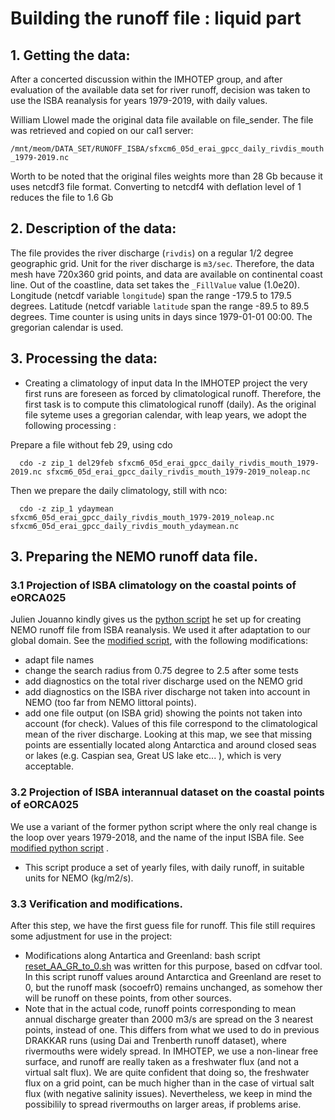 # Building the runoff file : liquid part

## 1. Getting the data:
After a concerted discussion within the IMHOTEP group, and after evaluation of the available data set for river runoff, 
decision was taken to use the ISBA reanalysis for years 1979-2019,  with daily values.

William Llowel made the original data file available on file_sender. The file was retrieved and copied on our cal1 server:

   `/mnt/meom/DATA_SET/RUNOFF_ISBA/sfxcm6_05d_erai_gpcc_daily_rivdis_mouth_1979-2019.nc `

Worth to be noted that the original files weights more than 28 Gb because it uses netcdf3 file format.  Converting to netcdf4 with deflation level of 1 reduces
the file to 1.6 Gb 

## 2. Description of the data:
The file provides the river discharge (`rivdis`) on a regular 1/2 degree geographic grid.  Unit for the river discharge is `m3/sec`. Therefore,
the data mesh have  720x360 grid points, and data are available on continental coast line. Out of the coastline, data set takes the `_FillValue`
 value (1.0e20).  Longitude (netcdf variable `longitude`) span the range -179.5 to 179.5 degrees. Latitude (netcdf variable `latitude` span the
range -89.5 to 89.5 degrees. Time counter is using units in days since 1979-01-01 00:00. The gregorian calendar is used.

## 3. Processing the data:
  * Creating a climatology of input data
In the IMHOTEP project the very first runs are foreseen as forced by climatological runoff. Therefore, the first task is to compute this
climatological runoff (daily).  As the original file syteme uses a gregorian calendar, with leap years, we adopt the following processing :

Prepare a file without feb 29, using cdo

  ``` 
    cdo -z zip_1 del29feb sfxcm6_05d_erai_gpcc_daily_rivdis_mouth_1979-2019.nc sfxcm6_05d_erai_gpcc_daily_rivdis_mouth_1979-2019_noleap.nc
  ```

Then we prepare the daily climatology, still with nco:

  ``` 
    cdo -z zip_1 ydaymean    sfxcm6_05d_erai_gpcc_daily_rivdis_mouth_1979-2019_noleap.nc sfxcm6_05d_erai_gpcc_daily_rivdis_mouth_ydaymean.nc
  ``` 

## 3. Preparing the NEMO runoff data file.
### 3.1 Projection of ISBA climatology on the coastal points of eORCA025
Julien Jouanno kindly gives us the [python script](./build_runoff_fromISBA.py) he set up for creating NEMO runoff file from ISBA reanalysis. We
used it after adaptation to our global domain. See the [modified script](./build_ORCA025_runoff_fromISBA.py),  with the following modifications: 
  * adapt file names
  * change the search radius  from 0.75 degree to 2.5 after some tests
  * add diagnostics on the total river discharge used on the NEMO grid
  * add diagnostics on the ISBA river discharge not taken into account in NEMO (too far from NEMO littoral points).
  * add one file output (on ISBA grid) showing the points not taken into account (for check). Values of this file correspond to the climatological mean of the river discharge. Looking at this map, we see that missing points are essentially located along Antarctica and around closed seas or lakes (e.g. Caspian sea, Great US lake etc... ), which is very acceptable.

### 3.2 Projection of ISBA interannual dataset  on the coastal points of eORCA025
We use a variant of the former python script where the only real change is the loop over years 1979-2018, and the name of the input ISBA file. See 
[modified python script](./build_ORCA025_runoff_inerannual_fromISBA.py) .
  * This script produce a set of yearly files, with daily runoff, in suitable units for NEMO (kg/m2/s).

### 3.3 Verification and modifications.
After this step, we have the first guess file for runoff. This file still requires some adjustment for use in the project:
  * Modifications along Antartica and Greenland: bash script [reset_AA_GR_to_0.sh](./reset_AA_GR_to_0.sh) was written for this purpose, based on cdfvar tool. In this script
runoff values around Antarctica and Greenland are reset to 0, but the runoff mask (socoefr0) remains unchanged, as somehow ther will be runoff on these points, from other sources.
  * Note that in the actual code, runoff points corresponding to mean annual discharge greater than 2000 m3/s are spread on the 3 nearest points, instead of one. This differs from 
what we used to do in previous DRAKKAR runs (using Dai and Trenberth runoff dataset), where rivermouths  were widely spread. In IMHOTEP, we use a non-linear free surface, and
runoff are really taken as a freshwater flux (and not a virtual salt flux). We are quite confident that doing so, the freshwater flux on a grid point, can be much higher than in the
case of virtual salt flux (with negative salinity issues). Nevertheless, we keep in mind the possibilily to spread rivermouths on larger areas, if problems arise.
